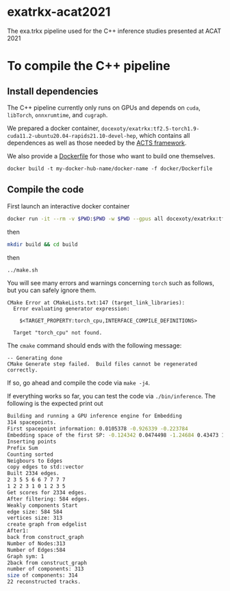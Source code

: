 # exatrkx-acat2021
The exa.trkx pipeline used for the C++ inference studies presented at ACAT 2021


# To compile the C++ pipeline

## Install dependencies
The C++ pipeline currently only runs on GPUs and depends on `cuda`, `libTorch`, `onnxrumtime`, and `cugraph`.

We prepared a docker container, `docexoty/exatrkx:tf2.5-torch1.9-cuda11.2-ubuntu20.04-rapids21.10-devel-hep`, 
which contains all dependences as well as those
needed by the [ACTS framework](https://github.com/acts-project/acts).

We also provide a [Dockerfile](docker/Dockerfile) for those who want to build one themselves.
```
docker build -t my-docker-hub-name/docker-name -f docker/Dockerfile
```

## Compile the code
First launch an interactive docker container

```bash
docker run -it --rm -v $PWD:$PWD -w $PWD --gpus all docexoty/exatrkx:tf2.5-torch1.9-cuda11.2-ubuntu20.04-rapids21.10-devel-hep bash
```

then 
```bash
mkdir build && cd build
```

then 
```bash
../make.sh
```

You will see many errors and warnings concerning `torch` such as follows, but you can safely ignore
them.
```
CMake Error at CMakeLists.txt:147 (target_link_libraries):                                                                                                           
  Error evaluating generator expression:                                                                                                                             
                                                                                                                                                                     
    $<TARGET_PROPERTY:torch_cpu,INTERFACE_COMPILE_DEFINITIONS>                    
                                                                                                                                                                     
  Target "torch_cpu" not found.  
```

The `cmake` command should ends with the following message:
```
-- Generating done                                                                                                                                                   
CMake Generate step failed.  Build files cannot be regenerated correctly.  
```

If so, go ahead and compile the code via `make -j4`.

If everything works so far, you can test the code via `./bin/inference`.
The following is the expected print out
```bash
Building and running a GPU inference engine for Embedding
314 spacepoints.
First spacepoint information: 0.0105378 -0.926339 -0.223784 
Embedding space of the first SP: -0.124342 0.0474498 -1.24684 0.43473 1.26207 0.451178 0.537944 -0.0946749 
Inserting points
Prefix Sum
Counting sorted
Neigbours to Edges
copy edges to std::vector
Built 2334 edges.
2 3 5 5 6 6 7 7 7 7 
1 2 2 3 1 0 1 2 3 5 
Get scores for 2334 edges.
After filtering: 584 edges.
Weakly components Start
edge size: 584 584
vertices size: 313
create graph from edgelist
After1: 
back from construct_graph
Number of Nodes:313
Number of Edges:584
Graph sym: 1
2back from construct_graph
number of components: 313
size of components: 314
22 reconstructed tracks.
```